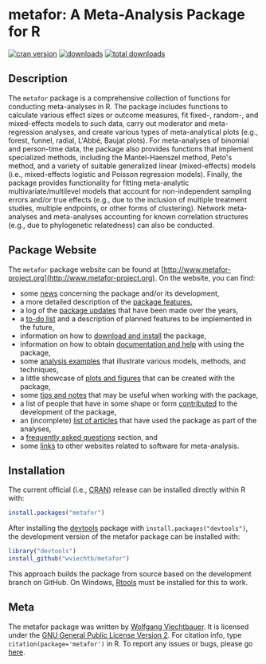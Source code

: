 metafor: A Meta-Analysis Package for R
======================================

[![cran version](http://www.r-pkg.org/badges/version/metafor)](http://cran.rstudio.com/web/packages/metafor)
[![downloads](http://cranlogs.r-pkg.org/badges/metafor)](http://cranlogs.r-pkg.org/badges/metafor)
[![total downloads](http://cranlogs.r-pkg.org/badges/grand-total/metafor)](http://cranlogs.r-pkg.org/badges/grand-total/metafor)

## Description

The `metafor` package is a comprehensive collection of functions for conducting meta-analyses in R. The package includes functions to calculate various effect sizes or outcome measures, fit fixed-, random-, and mixed-effects models to such data, carry out moderator and meta-regression analyses, and create various types of meta-analytical plots (e.g., forest, funnel, radial, L'Abbé, Baujat plots). For meta-analyses of binomial and person-time data, the package also provides functions that implement specialized methods, including the Mantel-Haenszel method, Peto's method, and a variety of suitable generalized linear (mixed-effects) models (i.e., mixed-effects logistic and Poisson regression models). Finally, the package provides functionality for fitting meta-analytic multivariate/multilevel models that account for non-independent sampling errors and/or true effects (e.g., due to the inclusion of multiple treatment studies, multiple endpoints, or other forms of clustering). Network meta-analyses and meta-analyses accounting for known correlation structures (e.g., due to phylogenetic relatedness) can also be conducted.

## Package Website

The `metafor` package website can be found at [http://www.metafor-project.org](http://www.metafor-project.org). On the website, you can find:

* some [news](http://www.metafor-project.org/doku.php/news) concerning the package and/or its development,
* a more detailed description of the [package features](http://www.metafor-project.org/doku.php/features),
* a log of the [package updates](http://www.metafor-project.org/doku.php/updates) that have been made over the years,
* a [to-do list](http://www.metafor-project.org/doku.php/todo) and a description of planned features to be implemented in the future,
* information on how to [download and install](http://www.metafor-project.org/doku.php/installation) the package,
* information on how to obtain [documentation and help](http://www.metafor-project.org/doku.php/help) with using the package,
* some [analysis examples](http://www.metafor-project.org/doku.php/analyses) that illustrate various models, methods, and techniques,
* a little showcase of [plots and figures](http://www.metafor-project.org/doku.php/plots) that can be created with the package,
* some [tips and notes](http://www.metafor-project.org/doku.php/tips) that may be useful when working with the package,
* a list of people that have in some shape or form [contributed](http://www.metafor-project.org/doku.php/contributors) to the development of the package,
* an (incomplete) [list of articles](http://www.metafor-project.org/doku.php/articles) that have used the package as part of the analyses,
* a [frequently asked questions](http://www.metafor-project.org/doku.php/faq) section, and
* some [links](http://www.metafor-project.org/doku.php/links) to other websites related to software for meta-analysis.

## Installation

The current official (i.e., [CRAN](https://cran.r-project.org/package=metafor)) release can be installed directly within R with:
```r
install.packages("metafor")
```

After installing the [devtools](https://cran.r-project.org/package=devtools) package with ```install.packages("devtools")```, the development version of the metafor package can be installed with:
```r
library("devtools")
install_github("wviechtb/metafor")
```
This approach builds the package from source based on the development branch on GitHub. On Windows, [Rtools](http://cran.r-project.org/bin/windows/Rtools/) must be installed for this to work.

## Meta

The metafor package was written by [Wolfgang Viechtbauer](http://www.wvbauer.com/). It is licensed under the [GNU General Public License Version 2](http://www.gnu.org/licenses/old-licenses/gpl-2.0.txt). For citation info, type `citation(package='metafor')` in R. To report any issues or bugs, please go [here](https://github.com/wviechtb/metafor/issues).
